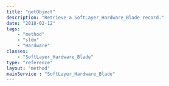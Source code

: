 ```yaml
---
title: "getObject"
description: "Retrieve a SoftLayer_Hardware_Blade record."
date: "2018-02-12"
tags:
    - "method"
    - "sldn"
    - "Hardware"
classes:
    - "SoftLayer_Hardware_Blade"
type: "reference"
layout: "method"
mainService : "SoftLayer_Hardware_Blade"
---
```

